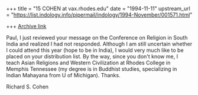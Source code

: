 +++
title = "15 COHEN at vax.rhodes.edu"
date = "1994-11-11"
upstream_url = "https://list.indology.info/pipermail/indology/1994-November/001571.html"

+++
[Archive link](https://list.indology.info/pipermail/indology/1994-November/001571.html)

Paul, I just reviewed your message on the Conference on Religion in South India 
and realized I had not responded. Although I am still uncertain whether I could 
attend this year (hope to be in India), I would very much like to be placed on 
your distribution list. By the way, since you don't know me, I teach Asian 
Religions and Western Civilization at Rhodes College in Memphis Tennessee (my 
degree is in Buddhist studies, specializing in Indian Mahayana from U of 
Michigan). Thanks.

Richard S. Cohen






